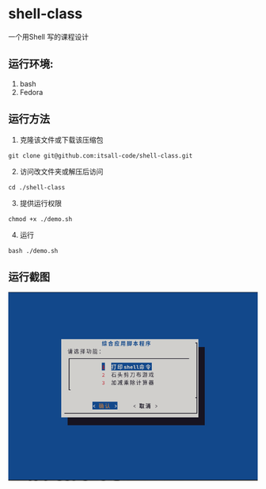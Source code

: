# shell-class

一个用Shell 写的课程设计

## 运行环境:<br>
1. bash
2. Fedora

## 运行方法
1. 克隆该文件或下载该压缩包<br>
```shell
git clone git@github.com:itsall-code/shell-class.git
```

2. 访问改文件夹或解压后访问<br>
```shell
cd ./shell-class
```

3. 提供运行权限<br>
```shell
chmod +x ./demo.sh
```

4. 运行<br>
```shell
bash ./demo.sh
```

## 运行截图
![run.png](./image/run.png)
